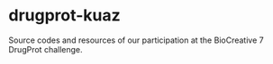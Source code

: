 # drugprot-kuaz
Source codes and resources of our participation at the BioCreative 7 DrugProt challenge.
